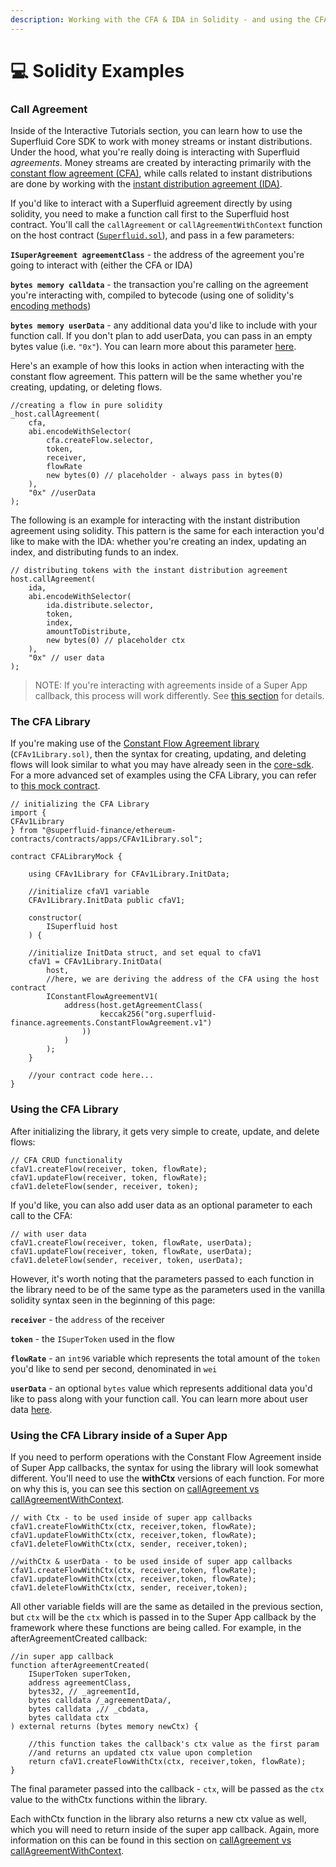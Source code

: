 ```yaml
---
description: Working with the CFA & IDA in Solidity - and using the CFA Library
---
```


# 💻 Solidity Examples

### Call Agreement

Inside of the Interactive Tutorials section, you can learn how to use the Superfluid Core SDK to work with money streams or instant distributions. Under the hood, what you're really doing is interacting with Superfluid _agreements_. Money streams are created by interacting primarily with the [constant flow agreement (CFA)](https://github.com/superfluid-finance/protocol-monorepo/blob/dev/packages/ethereum-contracts/contracts/agreements/ConstantFlowAgreementV1.sol), while calls related to instant distributions are done by working with the [instant distribution agreement (IDA)](https://github.com/superfluid-finance/protocol-monorepo/blob/dev/packages/ethereum-contracts/contracts/agreements/InstantDistributionAgreementV1.sol).&#x20;

If you'd like to interact with a Superfluid agreement directly by using solidity, you need to make a function call first to the Superfluid host contract. You'll call the `callAgreement` or `callAgreementWithContext` function on the host contract ([`Superfluid.sol`](https://github.com/superfluid-finance/protocol-monorepo/blob/dev/packages/ethereum-contracts/contracts/superfluid/Superfluid.sol)), and pass in a few parameters:

**`ISuperAgreement agreementClass`** - the address of the agreement you're going to interact with (either the CFA or IDA)

**`bytes memory calldata`** - the transaction you're calling on the agreement you're interacting with, compiled to bytecode (using one of solidity's [encoding methods](https://docs.soliditylang.org/en/v0.8.10/abi-spec.html#argument-encoding))

**`bytes memory userData`** - any additional data you'd like to include with your function call. If you don't plan to add userData, you can pass in an empty bytes value (i.e. `"0x"`). You can learn more about this parameter [here](guides/user-data.md).

Here's an example of how this looks in action when interacting with the constant flow agreement. This pattern will be the same whether you're creating, updating, or deleting flows.

```
//creating a flow in pure solidity
_host.callAgreement(
    cfa,
    abi.encodeWithSelector(
        cfa.createFlow.selector,
        token,
        receiver,
        flowRate
        new bytes(0) // placeholder - always pass in bytes(0)
    ),
    "0x" //userData
);
```

The following is an example for interacting with the instant distribution agreement using solidity. This pattern is the same for each interaction you'd like to make with the IDA: whether you're creating an index, updating an index, and distributing funds to an index.

```
// distributing tokens with the instant distribution agreement
host.callAgreement(
    ida,
    abi.encodeWithSelector(
        ida.distribute.selector,
        token,
        index,
        amountToDistribute,
        new bytes(0) // placeholder ctx
    ),
    "0x" // user data
);
```

> NOTE: If you're interacting with agreements inside of a Super App callback, this process will work differently. See [this section](super-apps/super-app-callbacks/calling-agreements-in-super-apps.md) for details.&#x20;

### The CFA Library

If you're making use of the [Constant Flow Agreement library](https://github.com/superfluid-finance/protocol-monorepo/blob/dev/packages/ethereum-contracts/contracts/apps/CFAv1Library.sol) (`CFAv1Library.sol)`, then the syntax for creating, updating, and deleting flows will look similar to what you may have already seen in the [core-sdk](https://github.com/superfluid-finance/protocol-monorepo/tree/dev/packages/sdk-core). For a more advanced set of examples using the CFA Library, you can refer to [this mock contract](https://github.com/superfluid-finance/protocol-monorepo/blob/dev/packages/ethereum-contracts/contracts/mocks/CFALibraryMock.sol).

```
// initializing the CFA Library
import {
CFAv1Library
} from "@superfluid-finance/ethereum-contracts/contracts/apps/CFAv1Library.sol";

contract CFALibraryMock {

    using CFAv1Library for CFAv1Library.InitData;
    
    //initialize cfaV1 variable
    CFAv1Library.InitData public cfaV1;
    
    constructor(
        ISuperfluid host
    ) {
    
    //initialize InitData struct, and set equal to cfaV1
    cfaV1 = CFAv1Library.InitData(
        host,
        //here, we are deriving the address of the CFA using the host contract
        IConstantFlowAgreementV1(
            address(host.getAgreementClass(
                    keccak256("org.superfluid-finance.agreements.ConstantFlowAgreement.v1")
                ))
            )
        );
    }
    
    //your contract code here...
}
```

### Using the CFA Library

After initializing the library, it gets very simple to create, update, and delete flows:

```
// CFA CRUD functionality
cfaV1.createFlow(receiver, token, flowRate);
cfaV1.updateFlow(receiver, token, flowRate);
cfaV1.deleteFlow(sender, receiver, token);
```

If you'd like, you can also add user data as an optional parameter to each call to the CFA:

```
// with user data
cfaV1.createFlow(receiver, token, flowRate, userData);
cfaV1.updateFlow(receiver, token, flowRate, userData);
cfaV1.deleteFlow(sender, receiver, token, userData);
```

However, it's worth noting that the parameters passed to each function in the library need to be of the same type as the parameters used in the vanilla solidity syntax seen in the beginning of this page:

**`receiver`** - the `address` of the receiver

**`token`** - the `ISuperToken` used in the flow

**`flowRate`** - an `int96` variable which represents the total amount of the `token` you'd like to send per second, denominated in `wei`

**`userData`** - an optional `bytes` value which represents additional data you'd like to pass along with your function call. You can learn more about user data [here](guides/user-data.md).

### Using the CFA Library inside of a Super App

If you need to perform operations with the Constant Flow Agreement inside of Super App callbacks, the syntax for using the library will look somewhat different. You'll need to use the **withCtx** versions of each function. For more on why this is, you can see this section on [callAgreement vs callAgreementWithContext](super-apps/super-app-callbacks/calling-agreements-in-super-apps.md).

```
// with Ctx - to be used inside of super app callbacks
cfaV1.createFlowWithCtx(ctx, receiver,token, flowRate);
cfaV1.updateFlowWithCtx(ctx, receiver,token, flowRate);
cfaV1.deleteFlowWithCtx(ctx, sender, receiver,token);

//withCtx & userData - to be used inside of super app callbacks
cfaV1.createFlowWithCtx(ctx, receiver,token, flowRate);
cfaV1.updateFlowWithCtx(ctx, receiver,token, flowRate);
cfaV1.deleteFlowWithCtx(ctx, sender, receiver,token);
```

All other variable fields will are the same as detailed in the previous section, but `ctx` will be the `ctx` which is passed in to the Super App callback by the framework where these functions are being called. For example, in the afterAgreementCreated callback:

```
//in super app callback
function afterAgreementCreated(
    ISuperToken superToken,
    address agreementClass,
    bytes32, // _agreementId,
    bytes calldata /_agreementData/,
    bytes calldata ,// _cbdata,
    bytes calldata ctx
) external returns (bytes memory newCtx) {

    //this function takes the callback's ctx value as the first param
    //and returns an updated ctx value upon completion
    return cfaV1.createFlowWithCtx(ctx, receiver,token, flowRate);
}
```

The final parameter passed into the callback - `ctx`, will be passed as the `ctx` value to the withCtx functions within the library.

Each withCtx function in the library also returns a new ctx value as well, which you will need to return inside of the super app callback. Again, more information on this can be found in this section on [callAgreement vs callAgreementWithContext](super-apps/super-app-callbacks/calling-agreements-in-super-apps.md#callagreement-vs-callagreementwithcontext).
